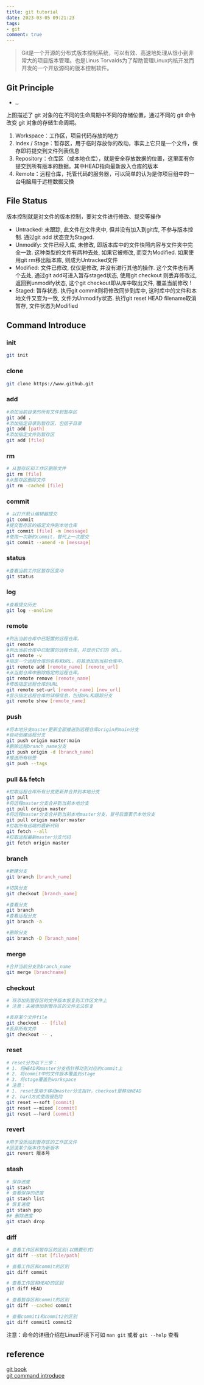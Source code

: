 ```yaml
---
title: git tutorial
date: 2023-03-05 09:21:23
tags:
- git
comment: true
---
```

> Git是一个开源的分布式版本控制系统，可以有效、高速地处理从很小到非常大的项目版本管理。也是Linus Torvalds为了帮助管理Linux内核开发而开发的一个开放源码的版本控制软件。

## Git Principle

* <img src="https://res.cloudinary.com/fengerzh/image/upload/git-reset_drbfhd.png" alt="git" style="zoom: 25%;" />

上图描述了 git 对象的在不同的生命周期中不同的存储位置，通过不同的 git 命令改变 git 对象的存储生命周期。

1. Workspace：工作区，项目代码存放的地方
2. Index / Stage：暂存区，用于临时存放你的改动，事实上它只是一个文件，保存即将提交到文件列表信息
3. Repository：仓库区（或本地仓库），就是安全存放数据的位置，这里面有你提交到所有版本的数据。其中HEAD指向最新放入仓库的版本
4. Remote：远程仓库，托管代码的服务器，可以简单的认为是你项目组中的一台电脑用于远程数据交换

## File Status

版本控制就是对文件的版本控制，要对文件进行修改、提交等操作

- Untracked: 未跟踪, 此文件在文件夹中, 但并没有加入到git库, 不参与版本控制. 通过git add 状态变为Staged.
- Unmodify: 文件已经入库, 未修改, 即版本库中的文件快照内容与文件夹中完全一致. 这种类型的文件有两种去处, 如果它被修改, 而变为Modified. 如果使用git rm移出版本库, 则成为Untracked文件
- Modified: 文件已修改, 仅仅是修改, 并没有进行其他的操作. 这个文件也有两个去处, 通过git add可进入暂存staged状态, 使用git checkout 则丢弃修改过, 返回到unmodify状态, 这个git checkout即从库中取出文件, 覆盖当前修改 !
- Staged: 暂存状态. 执行git commit则将修改同步到库中, 这时库中的文件和本地文件又变为一致, 文件为Unmodify状态. 执行git reset HEAD filename取消暂存, 文件状态为Modified

## Command Introduce 

### init
```bash
git init 
```

### clone
```bash
git clone https://www.github.git
```

### add
```bash
#添加当前目录的所有文件到暂存区
git add . 
#添加指定目录到暂存区，包括子目录
git add [path] 
#添加指定文件到暂存区
git add [file] 
```
### rm

```bash
# 从暂存区和工作区删除文件
git rm [file] 
#从暂存区删除文件
git rm -cached [file] 
```
### commit

```bash
# 以打开默认编辑器提交
git commit 
#提交暂存区的指定文件到本地仓库
git commit [file] -m [message] 
#使用一次新的commit，替代上一次提交
git commit --amend -m [message] 
```

### status

```bash
#查看当前工作区暂存区变动
git status  
```

### log

```bash
#查看提交历史
git log --oneline 
```
### remote

```bash
#列出当前仓库中已配置的远程仓库。
git remote 
#列出当前仓库中已配置的远程仓库，并显示它们的 URL。
git remote -v 
#指定一个远程仓库的名称和URL，将其添加到当前仓库中。
git remote add [remote_name] [remote_url] 
#从当前仓库中删除指定的远程仓库。
git remote remove [remote_name] 
#修改指定远程仓库的URL
git remote set-url [remote_name] [new_url] 
#显示指定远程仓库的详细信息，包括URL和跟踪分支
git remote show [remote_name] 
```

### push

```bash
#将本地分支master更新全部推送到远程仓库origin的main分支
#自动创建远程分支
git push origin master:main 
#删除远程branch_name分支
git push origin -d [branch_name] 
#推送所有标签
git push --tags 
```

### pull && fetch

```bash
#拉取远程仓库所有分支更新并合并到本地分支
git pull  
#将远程master分支合并到当前本地分支
git pull origin master 
#将远程master分支合并到当前本地master分支，冒号后面表示本地分支
git pull origin master:master 
#拉取所有远端的最新代码
git fetch --all  
#拉取远程最新master分支代码
git fetch origin master 
```

### branch
```bash
#新建分支
git branch [branch_name] 
```
```bash
#切换分支
git checkout [branch_name] 
```
```bash
#查看分支
git branch 
#查看远程分支
git branch -a 
```
```bash
#删除分支
git branch -D [branch_name] 
```

### merge
```bash
#合并当前分支到branch_name
git merge [branchname] 
```

### checkout

```bash
# 将添加到暂存区的文件版本恢复到工作区文件上
# 注意：未被添加到暂存区的文件无法恢复

#丢弃某个文件file
git checkout -- [file]  
#丢弃所有文件
git checkout -- .  
```

### reset
```bash
# reset分为以下三步：
# 1. 将HEAD和master分支指针移动到对应的commit上
# 2. 将commit中的文件版本覆盖到stage
# 3. 将stage覆盖到workspace
# 注意：
# 1. reset是用于移动master分支指针，checkout是移动HEAD
# 2. hard方式使用很危险
git reset –-soft [commit] 
git reset –-mixed [commit]
git reset –-hard [commit]
```

### revert
```bash
#用于没添加到暂存区的工作区文件
#回滚某个版本作为新版本
git revert 版本号  
```

### stash

```bash
# 保存进度
git stash
# 查看保存的进度
git stash list
# 恢复进度
git stash pop 
## 删除进度
git stash drop
```

### diff

```bash
# 查看工作区和暂存区的区别(以摘要形式)
git diff --stat [file/path]

# 查看工作区和commit的区别
git diff commit

# 查看工作区和HEAD的区别
git diff HEAD

# 查看暂存区和commit的区别
git diff --cached commit

# 查看commit1和commit2的区别
git diff commit1 commit2
```

注意：命令的详细介绍在Linux环境下可如 `man git` 或者 `git --help` 查看
## reference
[git book](https://git-scm.com/book/zh/)  
[git command introduce](https://blog.csdn.net/weixin_36168780/article/details/112100325)
